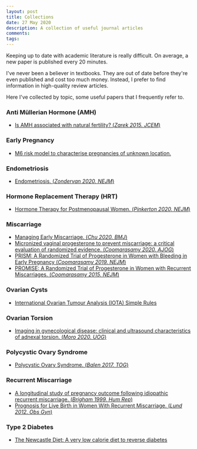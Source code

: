 ```yaml
---
layout: post
title: Collections
date: 27 May 2020
description: A collection of useful journal articles
comments:
tags:
---
```


Keeping up to date with academic literature is really difficult. On average, a new paper is published every 20 minutes.

I've never been a believer in textbooks. They are out of date before they're even published and cost too much money. Instead, I prefer to find information in high-quality review articles.

Here I've collected by topic, some useful papers that I frequently refer to.

### Anti Müllerian Hormone (AMH)

- [Is AMH associated with natural fertility? (*Zarek 2015. JCEM*)](https://academic.oup.com/jcem/article/100/11/4215/2836143)

### Early Pregnancy

- [M6 risk model to characterise pregnancies of unknown location.](http://www.earlypregnancycare.co.uk/)

### Endometriosis

- [Endometriosis. (*Zondervan 2020. NEJM*)](https://sci-hub.se/10.1056/NEJMra1810764)

### Hormone Replacement Therapy (HRT)

- [Hormone Therapy for Postmenopausal Women. (*Pinkerton 2020. NEJM*)](https://sci-hub.se/downloads-ii/2020-01-30/58/10.1056@NEJMcp1714787.pdf)

### Miscarriage

- [Managing Early Miscarriage. (*Chu 2020. BMJ*)](https://sci-hub.se/10.1136/bmj.l6438)
- [Micronized vaginal progesterone to prevent miscarriage: a critical evaluation of randomized evidence. (*Coomarasamy 2020. AJOG*)](https://www.sciencedirect.com/science/article/pii/S0002937819327620)
- [PRISM: A Randomized Trial of Progesterone in Women with Bleeding in Early Pregnancy (*Coomarasamy 2019. NEJM*)](https://www.nejm.org/doi/full/10.1056/NEJMoa1813730)
- [PROMISE: A Randomized Trial of Progesterone in Women with Recurrent Miscarriages. (*Coomarasamy 2015. NEJM*)](https://www.nejm.org/doi/full/10.1056/NEJMoa1504927)

### Ovarian Cysts

- [International Ovarian Tumour Analysis (IOTA) Simple Rules](https://www.iotagroup.org/iota-models-software/iota-simple-rules-and-srrisk-calculator-diagnose-ovarian-cancer)

### Ovarian Torsion

- [Imaging in gynecological disease: clinical and ultrasound characteristics of adnexal torsion. (*Moro 2020. UOG*)](https://sci-hub.se/10.1002/uog.21981)

### Polycystic Ovary Syndrome

- [Polycystic Ovary Syndrome. (*Balen 2017. TOG*)](https://sci-hub.se/10.1111/tog.12345)


### Recurrent Miscarriage

- [A longitudinal study of pregnancy outcome following idiopathic recurrent miscarriage. (*Brigham 1999. Hum Rep*)](https://sci-hub.se/10.1093/humrep/14.11.2868)
- [Prognosis for Live Birth in Women With Recurrent Miscarriage. (*Lund 2012. Obs Gyn*)](https://sci-hub.se/10.1097/AOG.0b013e31823c0413)

### Type 2 Diabetes
- [The Newcastle Diet: A very low calorie diet to reverse diabetes](https://www.ncl.ac.uk/magres/research/diabetes/reversal/#publicinformation)



